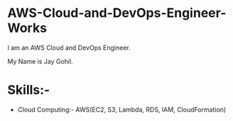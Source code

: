# AWS-Cloud-and-DevOps-Engineer-Works
I am an AWS Cloud and DevOps Engineer.

My Name is Jay Gohil.


# Skills:-

* Cloud Computing:- AWS(EC2, S3, Lambda, RDS, IAM, CloudFormation)